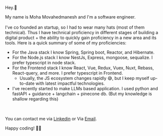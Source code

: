 
Hey.👋 

My name is Moha Movahedmanesh and I'm a software engineer. <br><br/> 
I've co founded an startup, so I had to wear many hats (most of them technical).  Thus I have technical proficiency in different stages of building a digital product + the ability to quickly gain proficiency in a new area and its tools. Here is a quick summary of some of my proficiencies:
* For the Java stack I know Spring, Spring boot, Reactor, and Hibernate.
* For the Node.js stack I know NestJs, Express, mongoose, sequalize. I prefer typescript in node stack.
* For the Frontend stack I know React, Vue, Redux, Vuex, Nuxt, Rebass, React-query, and more. I prefer typescript in Frontend.
  * Usually, the JS ecosystem changes rapidly 😅, but I keep myself up-to-date with latest impactful technologies.    
* I've recently started to make LLMs based application. I used python and fastAPI + guidance + langchain + pinecone db. (But my knowledge is shallow regarding this)

<br></br>
You can contact me via [Linkedin](https://www.linkedin.com/in/mohamova/) or Via [Email](mailto:movahedmnesh@gmail.com).

Happy coding! 🧑‍💻
